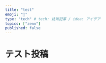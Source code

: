 ```yaml
---
title: "test"
emoji: "📖"
type: "tech" # tech: 技術記事 / idea: アイデア
topics: ["zenn"]
published: false
---
```

# テスト投稿